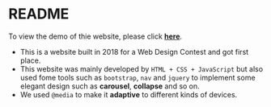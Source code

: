 # README

To view the demo of thie website, please click **[here](https://leporidaelepus.github.io/WebDesignContest_TravelBlog/)**.

- This is a website built in 2018 for a Web Design Contest and got first place.
- This website was mainly developed by `HTML + CSS + JavaScript` but also used fome tools such as `bootstrap`, `nav` and `jquery` to implement some elegant design such as **carousel**, **collapse** and so on.
- We used `@media` to make it **adaptive** to different kinds of devices.
